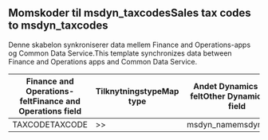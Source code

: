 ## <a name="sales-tax-codes-to-msdyn_taxcodes"></a><span data-ttu-id="3ea5a-101">Momskoder til msdyn_taxcodes</span><span class="sxs-lookup"><span data-stu-id="3ea5a-101">Sales tax codes to msdyn_taxcodes</span></span>

<span data-ttu-id="3ea5a-102">Denne skabelon synkroniserer data mellem Finance and Operations-apps og Common Data Service.</span><span class="sxs-lookup"><span data-stu-id="3ea5a-102">This template synchronizes data between Finance and Operations apps and Common Data Service.</span></span>

<span data-ttu-id="3ea5a-103">Finance and Operations-felt</span><span class="sxs-lookup"><span data-stu-id="3ea5a-103">Finance and Operations field</span></span> | <span data-ttu-id="3ea5a-104">Tilknytningstype</span><span class="sxs-lookup"><span data-stu-id="3ea5a-104">Map type</span></span> | <span data-ttu-id="3ea5a-105">Andet Dynamics 365-felt</span><span class="sxs-lookup"><span data-stu-id="3ea5a-105">Other Dynamics 365 field</span></span> | <span data-ttu-id="3ea5a-106">Standardværdi</span><span class="sxs-lookup"><span data-stu-id="3ea5a-106">Default value</span></span>
---|---|---|---
<span data-ttu-id="3ea5a-107">TAXCODE</span><span class="sxs-lookup"><span data-stu-id="3ea5a-107">TAXCODE</span></span> | >> | <span data-ttu-id="3ea5a-108">msdyn_name</span><span class="sxs-lookup"><span data-stu-id="3ea5a-108">msdyn_name</span></span> | 
